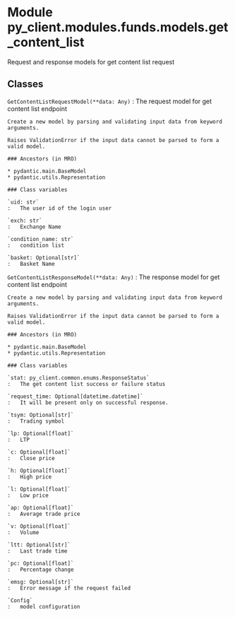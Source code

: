 Module py_client.modules.funds.models.get_content_list
======================================================
Request and response models for get content list request

Classes
-------

`GetContentListRequestModel(**data: Any)`
:   The request model for get content list endpoint
    
    Create a new model by parsing and validating input data from keyword arguments.
    
    Raises ValidationError if the input data cannot be parsed to form a valid model.

    ### Ancestors (in MRO)

    * pydantic.main.BaseModel
    * pydantic.utils.Representation

    ### Class variables

    `uid: str`
    :   The user id of the login user

    `exch: str`
    :   Exchange Name

    `condition_name: str`
    :   condition list

    `basket: Optional[str]`
    :   Basket Name

`GetContentListResponseModel(**data: Any)`
:   The response model for get content list endpoint
    
    Create a new model by parsing and validating input data from keyword arguments.
    
    Raises ValidationError if the input data cannot be parsed to form a valid model.

    ### Ancestors (in MRO)

    * pydantic.main.BaseModel
    * pydantic.utils.Representation

    ### Class variables

    `stat: py_client.common.enums.ResponseStatus`
    :   The get content list success or failure status

    `request_time: Optional[datetime.datetime]`
    :   It will be present only on successful response.

    `tsym: Optional[str]`
    :   Trading symbol

    `lp: Optional[float]`
    :   LTP

    `c: Optional[float]`
    :   Close price

    `h: Optional[float]`
    :   High price

    `l: Optional[float]`
    :   Low price

    `ap: Optional[float]`
    :   Average trade price

    `v: Optional[float]`
    :   Volume

    `ltt: Optional[str]`
    :   Last trade time

    `pc: Optional[float]`
    :   Percentage change

    `emsg: Optional[str]`
    :   Error message if the request failed

    `Config`
    :   model configuration